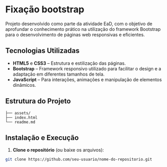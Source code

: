 # Fixação bootstrap

Projeto desenvolvido como parte da atividade EaD, com o objetivo de aprofundar o conhecimento prático na utilização do framework Bootstrap para o desenvolvimento de páginas web responsivas e eficientes.

## Tecnologias Utilizadas

- **HTML5** e **CSS3** – Estrutura e estilização das páginas.
- **Bootstrap** – Framework responsivo utilizado para facilitar o design e a adaptação em diferentes tamanhos de tela.
- **JavaScript** – Para interações, animações e manipulação de elementos dinâmicos.

## Estrutura do Projeto

    
    ├── assets/
    ├── index.html
    └── readme.md
    
 


## Instalação e Execução

1. **Clone o repositório** (ou baixe os arquivos):
 ```bash
 git clone https://github.com/seu-usuario/nome-do-repositorio.git
